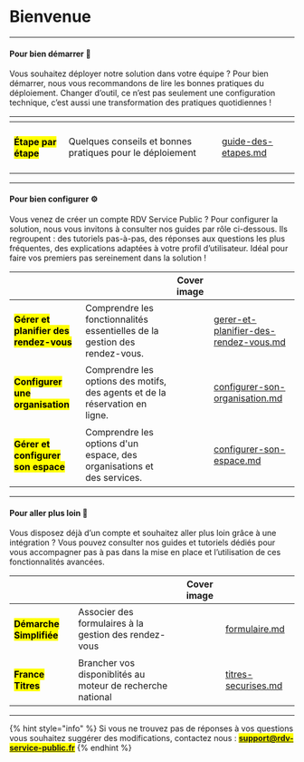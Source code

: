 # Bienvenue

***

#### Pour bien démarrer 🌱

Vous souhaitez déployer notre solution dans votre équipe ? Pour bien démarrer, nous vous recommandons de lire les bonnes pratiques du déploiement. Changer d’outil, ce n’est pas seulement une configuration technique, c’est aussi une transformation des pratiques quotidiennes !&#x20;

<table data-view="cards"><thead><tr><th></th><th></th><th data-hidden data-card-target data-type="content-ref"></th></tr></thead><tbody><tr><td><h4><mark style="color:$primary;">Étape par étape</mark></h4></td><td>Quelques conseils et bonnes pratiques pour le déploiement</td><td><a href="accompagner-le-changement/guide-des-etapes.md">guide-des-etapes.md</a></td></tr></tbody></table>

***

#### Pour bien configurer ⚙️

Vous venez de créer un compte RDV Service Public ? Pour configurer la solution, nous vous invitons à consulter nos guides par rôle ci-dessous. Ils regroupent : des tutoriels pas-à-pas, des réponses aux questions les plus fréquentes, des explications adaptées à votre profil d’utilisateur. Idéal pour faire vos premiers pas sereinement dans la solution !&#x20;

<table data-view="cards"><thead><tr><th></th><th></th><th data-hidden data-card-cover data-type="image">Cover image</th><th data-hidden data-card-target data-type="content-ref"></th></tr></thead><tbody><tr><td><h4><mark style="color:$primary;">Gérer et planifier des rendez-vous</mark></h4></td><td>Comprendre les fonctionnalités essentielles de la gestion des rendez-vous. </td><td></td><td><a href="documentation-utilisateur/gerer-et-planifier-des-rendez-vous.md">gerer-et-planifier-des-rendez-vous.md</a></td></tr><tr><td><h4><mark style="color:$primary;">Configurer une organisation</mark></h4></td><td>Comprendre les options des motifs, des agents et de la réservation en ligne.</td><td></td><td><a href="documentation-utilisateur/configurer-son-organisation.md">configurer-son-organisation.md</a></td></tr><tr><td><h4><mark style="color:$primary;">Gérer et configurer son espace</mark></h4></td><td>Comprendre les options d'un espace, des organisations et des services. </td><td></td><td><a href="documentation-utilisateur/configurer-son-espace.md">configurer-son-espace.md</a></td></tr></tbody></table>

***

#### Pour aller plus loin 🙌

Vous disposez déjà d’un compte et souhaitez aller plus loin grâce à une intégration ? Vous pouvez consulter nos guides et tutoriels dédiés pour vous accompagner pas à pas dans la mise en place et l’utilisation de ces fonctionnalités avancées.

<table data-view="cards"><thead><tr><th></th><th></th><th data-hidden data-card-cover data-type="image">Cover image</th><th data-hidden data-card-target data-type="content-ref"></th></tr></thead><tbody><tr><td><h4><mark style="color:$primary;">Démarche Simplifiée</mark></h4></td><td>Associer des formulaires à la gestion des rendez-vous </td><td></td><td><a href="integration/formulaire.md">formulaire.md</a></td></tr><tr><td><h4><mark style="color:$primary;">France Titres</mark></h4></td><td>Brancher vos disponiblités au moteur de recherche national</td><td></td><td><a href="integration/titres-securises.md">titres-securises.md</a></td></tr></tbody></table>

***

{% hint style="info" %}
Si vous ne trouvez pas de réponses à vos questions vous souhaitez suggérer des modifications, contactez nous : <mark style="color:$primary;">**support@rdv-service-public.fr**</mark>
{% endhint %}
